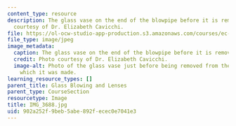 ```yaml
---
content_type: resource
description: The glass vase on the end of the blowpipe before it is removed. Photo
  courtesy of Dr. Elizabeth Cavicchi.
file: https://ol-ocw-studio-app-production.s3.amazonaws.com/courses/ec-050-recreate-experiments-from-history-inform-the-future-from-the-past-galileo-january-iap-2010/902a252f9beb5abe892fecec0e7041e3_IMG_3688.jpg
file_type: image/jpeg
image_metadata:
  caption: The glass vase on the end of the blowpipe before it is removed.
  credit: Photo courtesy of Dr. Elizabeth Cavicchi.
  image-alt: Photo of the glass vase just before being removed from the blowpipe on
    which it was made.
learning_resource_types: []
parent_title: Glass Blowing and Lenses
parent_type: CourseSection
resourcetype: Image
title: IMG_3688.jpg
uid: 902a252f-9beb-5abe-892f-ecec0e7041e3
---
```

